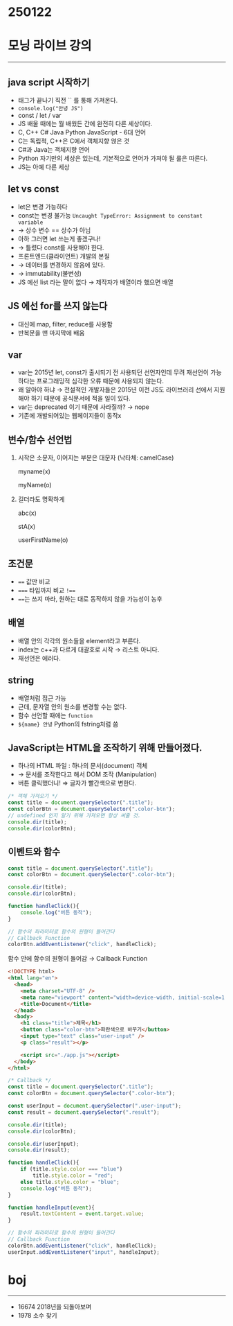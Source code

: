 # 250122

# 모닝 라이브 강의

---

## java script 시작하기

- <body> 태그가 끝나기 직전  `<script src="./app.js"></script>` 를 통해 가져온다.
- `console.log("안녕 JS")`
- const / let / var
- JS 배울 때에는 뭘 배웠든 간에 완전히 다른 세상이다.
- C, C++ C# Java Python JavaScript - 6대 언어
- C는 독립적, C++은 C에서 객체지향 얹은 것
- C#과 Java는 객체지향 언어
- Python 자기만의 세상은 있는데, 기본적으로 언어가 가져야 될 룰은 따른다.
- JS는 아예 다른 세상

## let vs const

- let은 변경 가능하다
- const는 변경 불가능 `Uncaught TypeError: Assignment to constant variable`
- → 상수 변수 == 상수가 아님
- 아하 그러면 let 쓰는게 좋겠구나!
- → 틀렸다  const를 사용해야 한다.
- 프론트엔드(클라이언트) 개발의 본질
- → 데이터를 변경하지 않음에 있다.
- → immutability(불변성)
- JS 에선 list 라는 말이 없다 → 제작자가 배열이라 했으면 배열

## JS 에선 for를 쓰지 않는다

- 대신에 map, filter, reduce를 사용함
- 반복문을 맨 마지막에 배움

## var

- var는 2015년 let, const가 출시되기 전 사용되던 선언자인데 무려 재선언이 가능하다는 프로그래밍적 심각한 오류 때문에 사용되지 않는다.
- 왜 알아야 하냐 → 전설적인 개발자들은 2015년 이전 JS도 라이브러리 선에서 지원해야 하기 때문에 공식문서에 적을 일이 있다.
- var는 deprecated 이기 때문에 사라질까? → nope
- 기존에 개발되어있는 웹페이지들이 동작x

## 변수/함수 선언법

1. 시작은 소문자, 이어지는 부분은 대문자 (낙타체: camelCase)
    
    myname(x)
    
    myName(o)
    
2. 길더라도 명확하게
    
    abc(x)
    
    stA(x)
    
    userFirstName(o)
    

## 조건문

- `==` 값만 비교
- `===` 타입까지 비교 `!==`
- `==`는 쓰지 마라, 원하는 대로 동작하지 않을 가능성이 농후

## 배열

- 배열 안의 각각의 원소들을 element라고 부른다.
- index는 c++과 다르게 대괄호로 시작 → 리스트 아니다.
- 재선언은 에러다.

## string

- 배열처럼 접근 가능
- 근데, 문자열 안의 원소를 변경할 수는 없다.
- 함수 선언할 때에는 `function`
- ``${name} 안녕`` Python의 fstring처럼 씀

## JavaScript는 HTML을 조작하기 위해 만들어졌다.

- 하나의 HTML 파일 : 하나의 문서(document) 객체
- → 문서를 조작한다고 해서 DOM 조작 (Manipulation)
- 버튼 클릭했더니! ⇒ 글자가 빨간색으로 변한다.

```jsx
/* 객체 가져오기 */
const title = document.querySelector(".title");
const colorBtn = document.querySelector(".color-btn");
// undefined 인지 알기 위해 가져오면 항상 써줄 것.
console.dir(title);
console.dir(colorBtn);
```

## 이벤트와 함수

```jsx
const title = document.querySelector(".title");
const colorBtn = document.querySelector(".color-btn");

console.dir(title);
console.dir(colorBtn);

function handleClick(){
    console.log("버튼 동작");
}

// 함수의 파라미터로 함수의 원형이 들어간다
// Callback Function
colorBtn.addEventListener("click", handleClick);
```

함수 안에 함수의 원형이 들어감 → Callback Function

```html
<!DOCTYPE html>
<html lang="en">
  <head>
    <meta charset="UTF-8" />
    <meta name="viewport" content="width=device-width, initial-scale=1.0" />
    <title>Document</title>
  </head>
  <body>
    <h1 class="title">제목</h1>
    <button class="color-btn">파란색으로 바꾸기</button>
    <input type="text" class="user-input" />
    <p class="result"></p>

    <script src="./app.js"></script>
  </body>
</html>

```

```jsx
/* Callback */
const title = document.querySelector(".title");
const colorBtn = document.querySelector(".color-btn");

const userInput = document.querySelector(".user-input");
const result = document.querySelector(".result");

console.dir(title);
console.dir(colorBtn);

console.dir(userInput);
console.dir(result);

function handleClick(){
    if (title.style.color === "blue")
        title.style.color = "red";
    else title.style.color = "blue";
    console.log("버튼 동작");
}

function handleInput(event){
    result.textContent = event.target.value;
}

// 함수의 파라미터로 함수의 원형이 들어간다
// Callback Function
colorBtn.addEventListener("click", handleClick);
userInput.addEventListener("input", handleInput);
```

# boj

---

- 16674 2018년을 되돌아보며
- 1978 소수 찾기